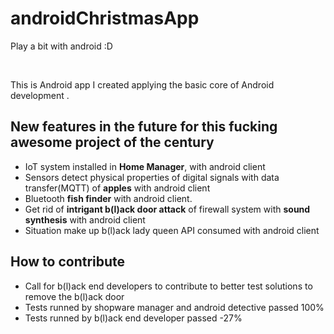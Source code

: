 # androidChristmasApp
<p>Play a bit with android :D</p>
<br><p>This is Android app I created applying the basic core of Android development .</p>


## New features in the future for this fucking awesome project of the century
+ IoT system installed in **Home Manager**, with android client 
+ Sensors detect physical properties of digital signals with data transfer(MQTT) of **apples** with android client 
+ Bluetooth **fish finder** with android client.
+ Get rid of **intrigant b(l)ack door attack** of firewall system with **sound synthesis** with android client
+ Situation make up b(l)ack lady queen API consumed with android client 



## How to contribute 
+ Call for b(l)ack end developers to contribute to better test solutions to remove the b(l)ack door 
+ Tests runned by shopware manager and android detective passed 100% 
+ Tests runned by b(l)ack end developer passed -27%
